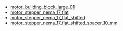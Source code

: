 * [motor_building_block_large_01](motor_building_block_large_01)
* [motor_stepper_nema_17_flat](motor_stepper_nema_17_flat)
* [motor_stepper_nema_17_flat_shifted](motor_stepper_nema_17_flat_shifted)
* [motor_stepper_nema_17_flat_shifted_spacer_10_mm](motor_stepper_nema_17_flat_shifted_spacer_10_mm)
